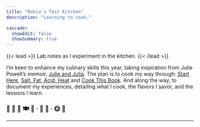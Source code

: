 ```yaml
---
title: "Rokia's Test Kitchen"
description: "Learning to cook."

cascade:
  showEdit: false
  showSummary: true
---
```


{{< lead >}}
Lab notes as I experiment in the kitchen. 
{{< /lead >}}

I’m keen to enhance my culinary skills this year, taking inspiration from Julie Powell’s memoir, [Julie and Julia](https://share.libbyapp.com/title/80775). The plan is to cook my way through: [Start Here](https://share.libbyapp.com/title/9661237), [Salt, Fat, Acid, Heat](https://share.libbyapp.com/title/2831178) and [Cook This Book](https://share.libbyapp.com/title/5657110). And along the way, to document my experiences, detailing what I cook, the flavors I savor, and the lessons I learn.


### 🔪 🥒 🥘 🍽️ 🍷 · 🥡 🥢 · 😋 📝 

---
